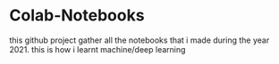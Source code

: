 # Colab-Notebooks

this github project gather all the notebooks that i made during the year 2021. this is how i learnt machine/deep learning
